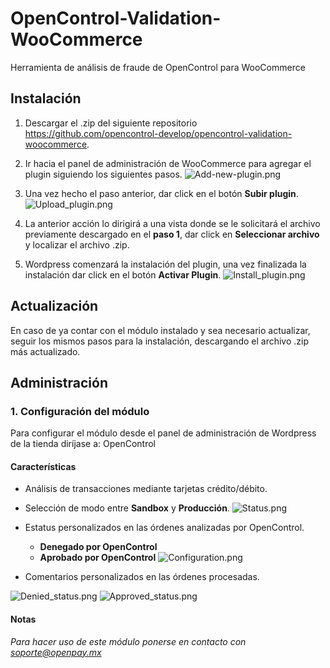 # OpenControl-Validation-WooCommerce

Herramienta de análisis de fraude de OpenControl para WooCommerce

## Instalación

 1. Descargar el .zip del siguiente repositorio https://github.com/opencontrol-develop/opencontrol-validation-woocommerce.
 2. Ir hacia el panel de administración de WooCommerce para agregar el plugin siguiendo los siguientes pasos.
 ![Add-new-plugin.png](https://img.openpay.mx/plugins/opencontrol_woocommerce_add_new_plugin_01.gif)
 
 3. Una vez hecho el paso anterior, dar click en el botón **Subir plugin**.
![Upload_plugin.png](https://img.openpay.mx/plugins/opencontrol_woocommerce_upload_plugin.png)
 
 4. La anterior acción lo dirigirá a una vista donde se le solicitará el archivo previamente descargado en el **paso 1**, dar click en **Seleccionar archivo** y localizar el archivo .zip.
 
5. Wordpress comenzará la instalación del plugin, una vez finalizada la instalación dar click en el botón **Activar Plugin**.
![Install_plugin.png](https://img.openpay.mx/plugins/opencontrol_woocommerce_install.gif)

 
## Actualización
En caso de ya contar con el módulo instalado y sea necesario actualizar, seguir los mismos pasos para la instalación, descargando el archivo .zip más actualizado.

## Administración
### 1. Configuración del módulo

Para configurar el módulo desde el panel de administración de Wordpress de la tienda diríjase a: OpenControl

#### Características
- Análisis de transacciones mediante tarjetas crédito/débito.
- Selección de modo entre **Sandbox** y **Producción**.
![Status.png](https://img.openpay.mx/plugins/opencontrol_woocommerce_status.png)
	 
- Estatus personalizados en las órdenes analizadas por OpenControl.
	- **Denegado por OpenControl**
	- **Aprobado por OpenControl**
![Configuration.png](https://img.openpay.mx/plugins/opencontrol_woocommerce_configuration.png)

- Comentarios personalizados en las órdenes procesadas.

![Denied_status.png](https://img.openpay.mx/plugins/opencontrol_woocommerce_denied.png)
![Approved_status.png](https://img.openpay.mx/plugins/opencontrol_woocommerce_approved.png)


#### Notas
*Para hacer uso de este módulo ponerse en contacto con soporte@openpay.mx*